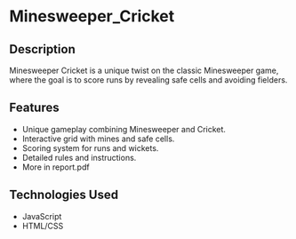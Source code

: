 # Minesweeper_Cricket

## Description

Minesweeper Cricket is a unique twist on the classic Minesweeper game, where the goal is to score runs by revealing safe cells and avoiding fielders.

## Features

- Unique gameplay combining Minesweeper and Cricket.
- Interactive grid with mines and safe cells.
- Scoring system for runs and wickets.
- Detailed rules and instructions.
- More in report.pdf

## Technologies Used

- JavaScript
- HTML/CSS
